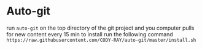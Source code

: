 # Auto-git
  run `auto-git` on the top directory of the git project and you computer pulls for new content every 15 min
to install run the following command `https://raw.githubusercontent.com/CODY-RAY/auto-git/master/install.sh`
